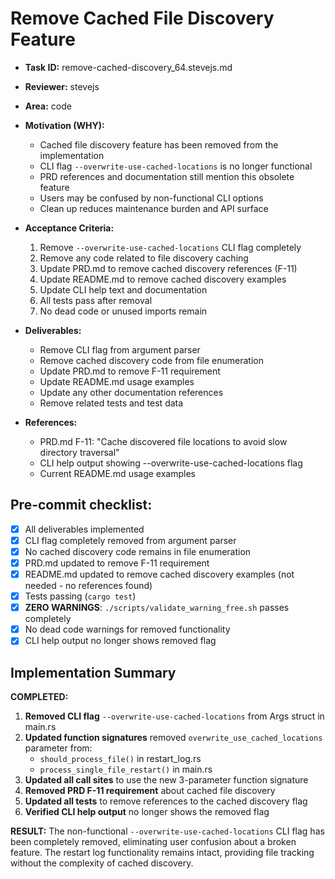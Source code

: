 # Remove Cached File Discovery Feature

* **Task ID:** remove-cached-discovery_64.stevejs.md
* **Reviewer:** stevejs
* **Area:** code
* **Motivation (WHY):**
  - Cached file discovery feature has been removed from the implementation
  - CLI flag `--overwrite-use-cached-locations` is no longer functional
  - PRD references and documentation still mention this obsolete feature
  - Users may be confused by non-functional CLI options
  - Clean up reduces maintenance burden and API surface

* **Acceptance Criteria:**
  1. Remove `--overwrite-use-cached-locations` CLI flag completely
  2. Remove any code related to file discovery caching
  3. Update PRD.md to remove cached discovery references (F-11)
  4. Update README.md to remove cached discovery examples
  5. Update CLI help text and documentation
  6. All tests pass after removal
  7. No dead code or unused imports remain

* **Deliverables:**
  - Remove CLI flag from argument parser
  - Remove cached discovery code from file enumeration
  - Update PRD.md to remove F-11 requirement
  - Update README.md usage examples
  - Update any other documentation references
  - Remove related tests and test data

* **References:**
  - PRD.md F-11: "Cache discovered file locations to avoid slow directory traversal"
  - CLI help output showing --overwrite-use-cached-locations flag
  - Current README.md usage examples

## Pre-commit checklist:
- [x] All deliverables implemented
- [x] CLI flag completely removed from argument parser
- [x] No cached discovery code remains in file enumeration
- [x] PRD.md updated to remove F-11 requirement
- [x] README.md updated to remove cached discovery examples (not needed - no references found)
- [x] Tests passing (`cargo test`)
- [x] **ZERO WARNINGS**: `./scripts/validate_warning_free.sh` passes completely
- [x] No dead code warnings for removed functionality
- [x] CLI help output no longer shows removed flag

## Implementation Summary

**COMPLETED:**
1. **Removed CLI flag** `--overwrite-use-cached-locations` from Args struct in main.rs
2. **Updated function signatures** removed `overwrite_use_cached_locations` parameter from:
   - `should_process_file()` in restart_log.rs
   - `process_single_file_restart()` in main.rs  
3. **Updated all call sites** to use the new 3-parameter function signature
4. **Removed PRD F-11 requirement** about cached file discovery
5. **Updated all tests** to remove references to the cached discovery flag
6. **Verified CLI help output** no longer shows the removed flag

**RESULT:** The non-functional `--overwrite-use-cached-locations` CLI flag has been completely removed, eliminating user confusion about a broken feature. The restart log functionality remains intact, providing file tracking without the complexity of cached discovery.